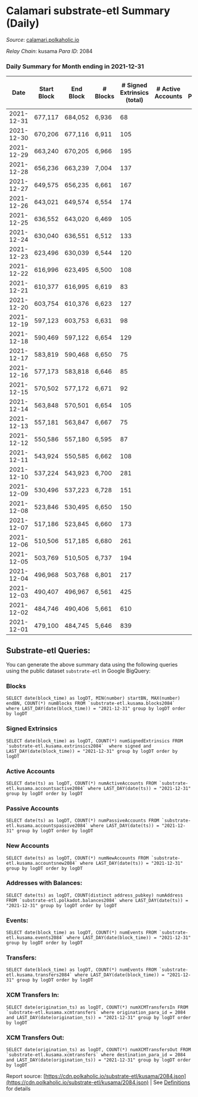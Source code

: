 # Calamari substrate-etl Summary (Daily)

_Source_: [calamari.polkaholic.io](https://calamari.polkaholic.io)

*Relay Chain*: kusama
*Para ID*: 2084



### Daily Summary for Month ending in 2021-12-31


| Date | Start Block | End Block | # Blocks | # Signed Extrinsics (total) | # Active Accounts | # Passive | # New | # Addresses with Balances | # Events | # Transfers | # XCM Transfers In | # XCM Transfers Out | Issues | 
| ---- | ----------- | --------- | -------- | --------------------------- | ----------------- | --------- | ----- | ------------------------- | -------- | ----------- | ------------------ | ------------------- | ------ |
| 2021-12-31 | 677,117 | 684,052 | 6,936 | 68 |  |  |  | 19,907 | 14,132 | 57 ($132,258.81) |   |   |  |
| 2021-12-30 | 670,206 | 677,116 | 6,911 | 105 |  |  |  | 19,901 | 14,238 | 72 ($245,978.12) |   |   |  |
| 2021-12-29 | 663,240 | 670,205 | 6,966 | 195 |  |  |  | 19,881 | 14,683 | 151 ($409,117.66) |   |   |  |
| 2021-12-28 | 656,236 | 663,239 | 7,004 | 137 |  |  |  | 19,867 | 14,452 | 81 ($269,740.45) |   |   |  |
| 2021-12-27 | 649,575 | 656,235 | 6,661 | 167 |  |  |  |  | 13,939 | 145 ($210,819.48) |   |   |  |
| 2021-12-26 | 643,021 | 649,574 | 6,554 | 174 |  |  |  | 19,841 | 13,791 | 155 ($171,464.88) |   |   |  |
| 2021-12-25 | 636,552 | 643,020 | 6,469 | 105 |  |  |  | 19,806 | 13,334 | 96 ($68,485.99) |   |   |  |
| 2021-12-24 | 630,040 | 636,551 | 6,512 | 133 |  |  |  | 19,788 | 13,544 | 119 ($140,490.81) |   |   |  |
| 2021-12-23 | 623,496 | 630,039 | 6,544 | 120 |  |  |  | 19,753 | 13,539 | 103 ($145,542.07) |   |   |  |
| 2021-12-22 | 616,996 | 623,495 | 6,500 | 108 |  |  |  | 19,744 | 13,391 | 90 ($301,371.47) |   |   |  |
| 2021-12-21 | 610,377 | 616,995 | 6,619 | 83 |  |  |  | 19,730 | 13,580 | 58 ($116,382.00) |   |   |  |
| 2021-12-20 | 603,754 | 610,376 | 6,623 | 127 |  |  |  | 19,719 | 13,734 | 106 ($163,952.99) |   |   |  |
| 2021-12-19 | 597,123 | 603,753 | 6,631 | 98 |  |  |  | 19,701 | 13,659 | 78 ($152,515.63) |   |   |  |
| 2021-12-18 | 590,469 | 597,122 | 6,654 | 129 |  |  |  | 19,694 | 13,865 | 110 ($175,262.03) |   |   |  |
| 2021-12-17 | 583,819 | 590,468 | 6,650 | 75 |  |  |  | 19,686 | 13,590 | 60 ($185,566.41) |   |   |  |
| 2021-12-16 | 577,173 | 583,818 | 6,646 | 85 |  |  |  | 19,675 | 13,642 | 70 ($236,026.91) |   |   |  |
| 2021-12-15 | 570,502 | 577,172 | 6,671 | 92 |  |  |  | 19,665 | 13,712 | 77 ($100,103.75) |   |   |  |
| 2021-12-14 | 563,848 | 570,501 | 6,654 | 105 |  |  |  | 19,653 | 13,735 | 94 ($75,291.32) |   |   |  |
| 2021-12-13 | 557,181 | 563,847 | 6,667 | 75 |  |  |  | 19,643 | 13,639 | 63 ($146,149.77) |   |   |  |
| 2021-12-12 | 550,586 | 557,180 | 6,595 | 87 |  |  |  | 19,635 | 13,523 | 72 ($236,205.38) |   |   |  |
| 2021-12-11 | 543,924 | 550,585 | 6,662 | 108 |  |  |  | 19,623 | 13,744 | 87 ($138,187.38) |   |   |  |
| 2021-12-10 | 537,224 | 543,923 | 6,700 | 281 |  |  |  | 19,610 | 14,566 | 238 ($846,038.44) |   |   |  |
| 2021-12-09 | 530,496 | 537,223 | 6,728 | 151 |  |  |  | 19,569 | 14,001 | 139 ($453,968.45) |   |   |  |
| 2021-12-08 | 523,846 | 530,495 | 6,650 | 150 |  |  |  | 19,559 | 13,853 | 99 ($146,704.15) |   |   |  |
| 2021-12-07 | 517,186 | 523,845 | 6,660 | 173 |  |  |  | 19,544 | 14,034 | 138 ($138,769.93) |   |   |  |
| 2021-12-06 | 510,506 | 517,185 | 6,680 | 261 |  |  |  | 19,522 | 14,335 | 208 ($352,106.86) |   |   |  |
| 2021-12-05 | 503,769 | 510,505 | 6,737 | 194 |  |  |  | 19,492 | 14,229 | 164 ($520,524.19) |   |   |  |
| 2021-12-04 | 496,968 | 503,768 | 6,801 | 217 |  |  |  | 19,451 | 14,403 | 181 ($885,259.70) |   |   |  |
| 2021-12-03 | 490,407 | 496,967 | 6,561 | 425 |  |  |  | 19,427 | 14,710 | 327 ($1,593,505.39) |   |   |  |
| 2021-12-02 | 484,746 | 490,406 | 5,661 | 610 |  |  |  | 19,375 | 13,611 | 499 ($2,034,305.83) |   |   |  |
| 2021-12-01 | 479,100 | 484,745 | 5,646 | 839 |  |  |  | 19,305 | 14,536 | 644 ($2,505,132.77) |   |   |  |

## Substrate-etl Queries:
You can generate the above summary data using the following queries using the public dataset `substrate-etl` in Google BigQuery:


### Blocks
```
SELECT date(block_time) as logDT, MIN(number) startBN, MAX(number) endBN, COUNT(*) numBlocks FROM `substrate-etl.kusama.blocks2084`  where LAST_DAY(date(block_time)) = "2021-12-31" group by logDT order by logDT
```


### Signed Extrinsics
```
SELECT date(block_time) as logDT, COUNT(*) numSignedExtrinsics FROM `substrate-etl.kusama.extrinsics2084`  where signed and LAST_DAY(date(block_time)) = "2021-12-31" group by logDT order by logDT
```


### Active Accounts
```
SELECT date(ts) as logDT, COUNT(*) numActiveAccounts FROM `substrate-etl.kusama.accountsactive2084` where LAST_DAY(date(ts)) = "2021-12-31" group by logDT order by logDT
```


### Passive Accounts
```
SELECT date(ts) as logDT, COUNT(*) numPassiveAccounts FROM `substrate-etl.kusama.accountspassive2084` where LAST_DAY(date(ts)) = "2021-12-31" group by logDT order by logDT
```


### New Accounts
```
SELECT date(ts) as logDT, COUNT(*) numNewAccounts FROM `substrate-etl.kusama.accountsnew2084` where LAST_DAY(date(ts)) = "2021-12-31" group by logDT order by logDT
```


### Addresses with Balances:
```
SELECT date(ts) as logDT, COUNT(distinct address_pubkey) numAddress FROM `substrate-etl.polkadot.balances2084` where LAST_DAY(date(ts)) = "2021-12-31" group by logDT order by logDT
```


### Events:
```
SELECT date(block_time) as logDT, COUNT(*) numEvents FROM `substrate-etl.kusama.events2084` where LAST_DAY(date(block_time)) = "2021-12-31" group by logDT order by logDT
```


### Transfers:
```
SELECT date(block_time) as logDT, COUNT(*) numEvents FROM `substrate-etl.kusama.transfers2084` where LAST_DAY(date(block_time)) = "2021-12-31" group by logDT order by logDT
```


### XCM Transfers In:
```
SELECT date(origination_ts) as logDT, COUNT(*) numXCMTransfersIn FROM `substrate-etl.kusama.xcmtransfers` where origination_para_id = 2084 and LAST_DAY(date(origination_ts)) = "2021-12-31" group by logDT order by logDT
```


### XCM Transfers Out:
```
SELECT date(origination_ts) as logDT, COUNT(*) numXCMTransfersOut FROM `substrate-etl.kusama.xcmtransfers` where destination_para_id = 2084 and LAST_DAY(date(origination_ts)) = "2021-12-31" group by logDT order by logDT
```



Report source: [https://cdn.polkaholic.io/substrate-etl/kusama/2084.json](https://cdn.polkaholic.io/substrate-etl/kusama/2084.json) | See [Definitions](/DEFINITIONS.md) for details
